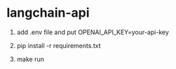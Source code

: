 # langchain-api

1. add .env file and put OPENAI_API_KEY=your-api-key

2. pip install -r requirements.txt

3. make run
